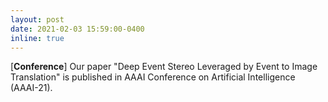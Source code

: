 ```yaml
---
layout: post
date: 2021-02-03 15:59:00-0400
inline: true
---
```


[**Conference**] Our paper "Deep Event Stereo Leveraged by Event to Image Translation" is published in AAAI Conference on Artificial Intelligence (AAAI-21).